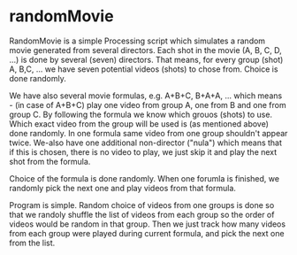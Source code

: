 # randomMovie

RandomMovie is a simple Processing script which simulates a random movie generated from several directors.
Each shot in the movie (A, B, C, D, ...) is done by several (seven) directors. That means, for every group (shot) A, B,C, ...
we have seven potential videos (shots) to chose from. Choice is done randomly.

We have also several movie formulas, e.g. A+B+C, B+A+A, ... which means - (in case of A+B+C) play one video from group A, one from B and one from group C. By following the formula we know which grouos (shots) to use. Which exact video from the group will be used is (as mentioned above) done randomly. In one formula same video from one group shouldn't appear twice. We-also have one additional non-director ("nula") which means that if this is chosen, there is no video to play, we just skip it and play the next shot from the formula.

Choice of the formula is done randomly. When one forumla is finished, we randomly pick the next one and play videos from that formula.


Program is simple. Random choice of videos from one groups is done so that we randoly shuffle the list of videos from each group so the order of videos would be random in that group. Then we just track how many videos from each group were played during current formula, and pick the next one from the list.
